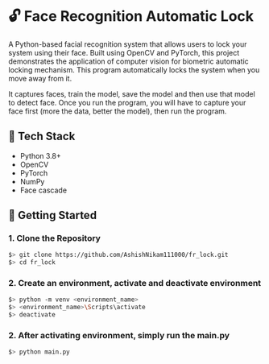 # 🔓 Face Recognition Automatic Lock
A Python-based facial recognition system that allows users to lock your system using their face. Built using OpenCV and PyTorch, this project demonstrates the application of computer vision for biometric automatic locking mechanism. This program automatically locks the system when you move away from it.

It captures faces, train the model, save the model and then use that model to detect face. Once you run the program, you will have to capture your face first (more the data, better the model), then run the program.

## 🧰 Tech Stack
- Python 3.8+
- OpenCV
- PyTorch
- NumPy
- Face cascade

## 🚀 Getting Started
### 1. Clone the Repository
```bash
$> git clone https://github.com/AshishNikam111000/fr_lock.git
$> cd fr_lock
```
### 2. Create an environment, activate and deactivate environment
```bash
$> python -m venv <environment_name>
$> <environment_name>\Scripts\activate
$> deactivate
```
### 2. After activating environment, simply run the main.py
```bash
$> python main.py
```